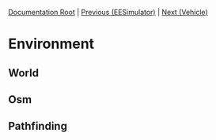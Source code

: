 [Documentation Root](readme.md) | [Previous (EESimulator)](eesimulator.md) | [Next (Vehicle)](vehicle.md)

# Environment

## World
## Osm
## Pathfinding